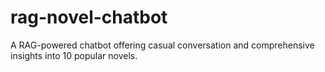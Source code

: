 # rag-novel-chatbot
A RAG-powered chatbot offering casual conversation and comprehensive insights into 10 popular novels. 
